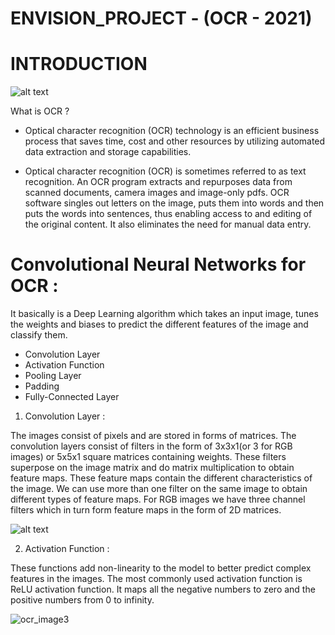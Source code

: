 # ENVISION_PROJECT - (OCR - 2021)



# INTRODUCTION
![alt text](https://ieee.nitk.ac.in/virtual-expo/assets/img/envision/compsoc/ocr_image1.jpeg)

What is OCR ?

* Optical character recognition (OCR) technology is an efficient business process that saves time, cost and other resources by utilizing automated data extraction and storage capabilities.

* Optical character recognition (OCR) is sometimes referred to as text recognition. An OCR program extracts and repurposes data from scanned documents, camera images and image-only pdfs. OCR software singles out letters on the image, puts them into words and then puts the words into sentences, thus enabling access to and editing of the original content. It also eliminates the need for manual data entry.

# Convolutional Neural Networks for OCR :
It basically is a Deep Learning algorithm which takes an input image, tunes the weights and biases to predict the different features of the image and classify them. 

* Convolution Layer
* Activation Function
* Pooling Layer
* Padding
* Fully-Connected Layer

1. Convolution Layer :

The images consist of pixels and are stored in forms of matrices. The convolution layers consist of filters in the form of 3x3x1(or 3 for RGB images) or 5x5x1 square matrices containing weights. These filters superpose on the image matrix and do matrix multiplication to obtain feature maps. These feature maps contain the different characteristics of the image. We can use more than one filter on the same image to obtain different types of feature maps. For RGB images we have three channel filters which in turn form feature maps in the form of 2D matrices.

![alt text](https://ieee.nitk.ac.in/virtual-expo/assets/img/envision/compsoc/ocr_image2.jpg)

2. Activation Function :

These functions add non-linearity to the model to better predict complex features in the images. The most commonly used activation function is ReLU activation function. It maps all the negative numbers to zero and the positive numbers from 0 to infinity.

![ocr_image3](https://user-images.githubusercontent.com/88763773/182384571-34e1e346-25b7-4b21-be74-1e7b4a9b245b.jpg)




